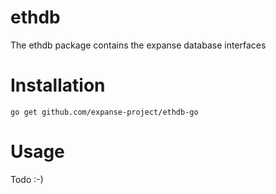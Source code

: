 # ethdb

The ethdb package contains the expanse database interfaces

# Installation

`go get github.com/expanse-project/ethdb-go`

# Usage

Todo :-)
